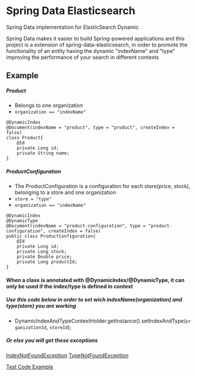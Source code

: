 Spring Data Elasticsearch
=========================

Spring Data implementation for ElasticSearch Dynamic

Spring Data makes it easier to build Spring-powered applications and this project is a extension of spring-data-elasticsearch, in order to promote the functionality of an entity having the dynamic "indexName" and "type" improving the performance of your search in different contexts

Example
-----------

##### Product
- Belongs to one organization
- ``organization == "indexName"``
```
@DynamicIndex
@Document(indexName = "product", type = "product", createIndex = false)
class Product{
    @Id
    private Long id;
    private String name;
}
```
##### ProductConfiguration
- The ProductConfiguration is a configuration for each store(price, stock), belonging to a store and one organization
-    ``store = "type" ``
-    ``organization == "indexName"``
```
@DynamicIndex
@DynamicType
@Document(indexName = "product-configuration", type = "product-configuration", createIndex = false)
public class ProductConfiguration{
    @Id
    private Long id;
    private Long stock;
    private Double price;
    private Long productId;
}
```

####  When a class is annotated with @DynamicIndex/@DynamicType, it can only be used if the index/type is defined in context
##### Use this code below in order to set wich indexName(organization) and type(store) you are working
*  DynamicIndexAndTypeContextHolder.getInstance().setIndexAndType(`organizationId`, `storeId`); 

##### Or else you will get these exceptions
[IndexNotFoundException](src/main/java/org/springframework/data/elasticsearch/core/mapping/exception/IndexNotFoundException.java)
[TypeNotFoundException](src/main/java/org/springframework/data/elasticsearch/core/mapping/exception/TypeNotFoundException.java)

[Test Code Example](src/test/java/org/springframework/data/elasticsearch/DynamicIndexAndTypeTests.java) 